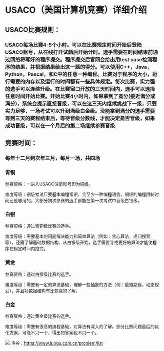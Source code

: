 # USACO（美国计算机竞赛）详细介绍

## USACO比赛规则：

### USACO每场比赛4-5个小时。可以在比赛规定时间开始后登陆USACO账号，从在线打开试题后开始计时。选手需要在时间结束前通过网络将写好的程序提交。程序提交后官网会给出用test case检测程序的结果，并根据结果给出这一题的得分。可以使用C++，Java，Python，Pascal，和C中的任意一种编程。比赛对于程序的大小，运行需要的内存以及运行的时间都有一些具体规定。每次比赛，实力强的选手可以连续升级。在比赛窗口开放的三天时间内，选手可以选择任意时间开始比赛。开始比赛4小时内，如果拿到了高分(接近满分或满分)，系统会提示直接晋级，可以在这三天内继续挑战下一级，只要实力足够，一场考试可以升到满级白金级。没能拿到满分的选手需要等到三天的赛程结束后，等待晋级分数线，才能决定是否晋级，如果成功晋级，可以在一个月后的第二场继续参赛晋级.

## **竞赛时间：**

### 每年十二月到次年三月，每月一场，共四场

### 青铜
参赛资格：一进入USACO注册账号即为铜级。

难度等级：铜级考试只要基本编程常识，会至少一种编程语言。铜级的编程限制时间还是够用的，大部分初次参赛的选手都能在第一次考试中晋级白银级。

### 白银
参赛资格：通过青铜级比赛的选手。

难度等级：需要基本的问题解决能力和简单算法（例如：贪心算法，递归搜索等），还需了解基础数据结构。从白银级开始，选手需要寻找更好的算法才能使程序在规定时间内跑完。

### 黄金
参赛资格：通过白银级比赛的选手。

难度等级：需要有一定的算法基础，理解一些抽象的方法（例：最短路径，动态规划），并且对数据结构有比较深的了解。

### 白金
参赛资格：通过黄金级比赛的选手。

难度等级：需要有很高的编程基础，对算法有深入的了解。部分比赛问题最后的优化方案，可能不只一个，得出的答案也不只一个。


![](https://img-blog.csdnimg.cn/img_convert/b485bafd1d1a0bda0d00941d04ba24da.png)
洛谷：https://www.luogu.com.cn/problem/list
